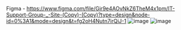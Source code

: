 Figma - https://www.figma.com/file/Gir9e4AOvNkZ6TheM4x1pm/IT-Support-Group-_-Site-(Copy)-(Copy)?type=design&node-id=0%3A1&mode=design&t=fg2oH4Nutn7irQiJ-1
![image](https://github.com/Misha815/ITsource/assets/71971590/e0040118-49ed-49e7-83c3-bef1f6f055d0)
![image](https://github.com/Misha815/ITsource/assets/71971590/5b5947ee-6c99-420a-975e-2ca2efd2622a)
